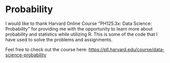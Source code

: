 # Probability

I would like to thank Harvard Online Course "PH125.3x: Data Science: Probability" for providing me with the opportunity to learn more about probability and statistics while utilizing R.
This is some of the code that I have used to solve the problems and assignments.

Feel free to check out the course here: https://pll.harvard.edu/course/data-science-probability
